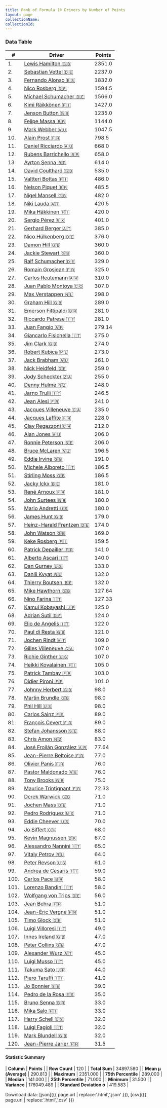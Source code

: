 ```yaml
---
title: Rank of Formula 1® Drivers by Number of Points
layout: page
collectionName: 
collectionId: 
---
```




<canvas id="chart" width="400" height="180"></canvas>
<script>
var data = {
    "datasets": [
        {
            "backgroundColor": [
                "#9C8E8D",
                "#9C8E8D",
                "#9C8E8D",
                "#9C8E8D",
                "#9C8E8D",
                "#9C8E8D",
                "#9C8E8D",
                "#9C8E8D",
                "#9C8E8D",
                "#9C8E8D",
                "#9C8E8D",
                "#9C8E8D",
                "#9C8E8D",
                "#9C8E8D",
                "#9C8E8D",
                "#9C8E8D",
                "#9C8E8D",
                "#9C8E8D",
                "#9C8E8D",
                "#9C8E8D",
                "#9C8E8D",
                "#9C8E8D",
                "#9C8E8D",
                "#9C8E8D",
                "#9C8E8D",
                "#9C8E8D",
                "#9C8E8D",
                "#9C8E8D",
                "#9C8E8D",
                "#9C8E8D",
                "#9C8E8D",
                "#9C8E8D",
                "#9C8E8D",
                "#9C8E8D",
                "#9C8E8D",
                "#9C8E8D",
                "#9C8E8D",
                "#9C8E8D",
                "#9C8E8D",
                "#9C8E8D",
                "#9C8E8D",
                "#9C8E8D",
                "#9C8E8D",
                "#9C8E8D",
                "#9C8E8D",
                "#9C8E8D",
                "#9C8E8D",
                "#9C8E8D",
                "#9C8E8D",
                "#9C8E8D",
                "#9C8E8D",
                "#9C8E8D",
                "#9C8E8D",
                "#9C8E8D",
                "#9C8E8D",
                "#9C8E8D",
                "#9C8E8D",
                "#9C8E8D",
                "#9C8E8D",
                "#9C8E8D",
                "#9C8E8D",
                "#9C8E8D",
                "#9C8E8D",
                "#9C8E8D",
                "#9C8E8D",
                "#9C8E8D",
                "#9C8E8D",
                "#9C8E8D",
                "#9C8E8D",
                "#9C8E8D",
                "#9C8E8D",
                "#9C8E8D",
                "#9C8E8D",
                "#9C8E8D",
                "#9C8E8D",
                "#9C8E8D",
                "#9C8E8D",
                "#9C8E8D",
                "#9C8E8D",
                "#9C8E8D",
                "#9C8E8D",
                "#9C8E8D",
                "#9C8E8D",
                "#9C8E8D",
                "#9C8E8D",
                "#9C8E8D",
                "#9C8E8D",
                "#9C8E8D",
                "#9C8E8D",
                "#9C8E8D",
                "#9C8E8D",
                "#9C8E8D",
                "#9C8E8D",
                "#9C8E8D",
                "#9C8E8D",
                "#9C8E8D",
                "#9C8E8D",
                "#9C8E8D",
                "#9C8E8D",
                "#9C8E8D",
                "#9C8E8D",
                "#9C8E8D",
                "#9C8E8D",
                "#9C8E8D",
                "#9C8E8D",
                "#9C8E8D",
                "#9C8E8D",
                "#9C8E8D",
                "#9C8E8D",
                "#9C8E8D",
                "#9C8E8D",
                "#9C8E8D",
                "#9C8E8D",
                "#9C8E8D",
                "#9C8E8D",
                "#9C8E8D",
                "#9C8E8D",
                "#9C8E8D",
                "#9C8E8D",
                "#9C8E8D"
            ],
            "borderColor": [
                "#1D181E",
                "#1D181E",
                "#1D181E",
                "#1D181E",
                "#1D181E",
                "#1D181E",
                "#1D181E",
                "#1D181E",
                "#1D181E",
                "#1D181E",
                "#1D181E",
                "#1D181E",
                "#1D181E",
                "#1D181E",
                "#1D181E",
                "#1D181E",
                "#1D181E",
                "#1D181E",
                "#1D181E",
                "#1D181E",
                "#1D181E",
                "#1D181E",
                "#1D181E",
                "#1D181E",
                "#1D181E",
                "#1D181E",
                "#1D181E",
                "#1D181E",
                "#1D181E",
                "#1D181E",
                "#1D181E",
                "#1D181E",
                "#1D181E",
                "#1D181E",
                "#1D181E",
                "#1D181E",
                "#1D181E",
                "#1D181E",
                "#1D181E",
                "#1D181E",
                "#1D181E",
                "#1D181E",
                "#1D181E",
                "#1D181E",
                "#1D181E",
                "#1D181E",
                "#1D181E",
                "#1D181E",
                "#1D181E",
                "#1D181E",
                "#1D181E",
                "#1D181E",
                "#1D181E",
                "#1D181E",
                "#1D181E",
                "#1D181E",
                "#1D181E",
                "#1D181E",
                "#1D181E",
                "#1D181E",
                "#1D181E",
                "#1D181E",
                "#1D181E",
                "#1D181E",
                "#1D181E",
                "#1D181E",
                "#1D181E",
                "#1D181E",
                "#1D181E",
                "#1D181E",
                "#1D181E",
                "#1D181E",
                "#1D181E",
                "#1D181E",
                "#1D181E",
                "#1D181E",
                "#1D181E",
                "#1D181E",
                "#1D181E",
                "#1D181E",
                "#1D181E",
                "#1D181E",
                "#1D181E",
                "#1D181E",
                "#1D181E",
                "#1D181E",
                "#1D181E",
                "#1D181E",
                "#1D181E",
                "#1D181E",
                "#1D181E",
                "#1D181E",
                "#1D181E",
                "#1D181E",
                "#1D181E",
                "#1D181E",
                "#1D181E",
                "#1D181E",
                "#1D181E",
                "#1D181E",
                "#1D181E",
                "#1D181E",
                "#1D181E",
                "#1D181E",
                "#1D181E",
                "#1D181E",
                "#1D181E",
                "#1D181E",
                "#1D181E",
                "#1D181E",
                "#1D181E",
                "#1D181E",
                "#1D181E",
                "#1D181E",
                "#1D181E",
                "#1D181E",
                "#1D181E",
                "#1D181E",
                "#1D181E",
                "#1D181E"
            ],
            "borderWidth": 1,
            "data": [
                2351.0,
                2237.0,
                1832.0,
                1594.5,
                1566.0,
                1427.0,
                1235.0,
                1144.0,
                1047.5,
                798.5,
                668.0,
                658.0,
                614.0,
                535.0,
                486.0,
                485.5,
                482.0,
                420.5,
                420.0,
                401.0,
                385.0,
                376.0,
                360.0,
                360.0,
                329.0,
                325.0,
                310.0,
                307.0,
                298.0,
                289.0,
                281.0,
                281.0,
                279.14,
                275.0,
                274.0,
                273.0,
                261.0,
                259.0,
                255.0,
                248.0,
                246.5,
                241.0,
                235.0,
                228.0,
                212.0,
                206.0,
                206.0,
                196.5,
                191.0,
                186.5,
                186.5,
                181.0,
                181.0,
                180.0,
                180.0,
                179.0,
                174.0,
                169.0,
                159.5,
                141.0,
                140.0,
                133.0,
                132.0,
                132.0,
                127.64,
                127.33,
                125.0,
                124.0,
                122.0,
                121.0,
                109.0,
                107.0,
                107.0,
                105.0,
                103.0,
                101.0,
                98.0,
                98.0,
                98.0,
                89.0,
                89.0,
                88.0,
                83.0,
                77.64,
                77.0,
                76.0,
                76.0,
                75.0,
                72.33,
                71.0,
                71.0,
                71.0,
                70.0,
                68.0,
                67.0,
                65.0,
                64.0,
                61.0,
                59.0,
                58.0,
                58.0,
                56.0,
                51.0,
                51.0,
                51.0,
                49.0,
                47.0,
                47.0,
                45.0,
                45.0,
                44.0,
                41.0,
                39.0,
                35.0,
                33.0,
                33.0,
                32.0,
                32.0,
                32.0,
                31.5
            ],
            "label": "Points"
        }
    ],
    "labels": [
        "Lewis Hamilton",
        "Sebastian Vettel",
        "Fernando Alonso",
        "Nico Rosberg",
        "Michael Schumacher",
        "Kimi Räikkönen",
        "Jenson Button",
        "Felipe Massa",
        "Mark Webber",
        "Alain Prost",
        "Daniel Ricciardo",
        "Rubens Barrichello",
        "Ayrton Senna",
        "David Coulthard",
        "Valtteri Bottas",
        "Nelson Piquet",
        "Nigel Mansell",
        "Niki Lauda",
        "Mika Häkkinen",
        "Sergio Pérez",
        "Gerhard Berger",
        "Nico Hülkenberg",
        "Damon Hill",
        "Jackie Stewart",
        "Ralf Schumacher",
        "Romain Grosjean",
        "Carlos Reutemann",
        "Juan Pablo Montoya",
        "Max Verstappen",
        "Graham Hill",
        "Emerson Fittipaldi",
        "Riccardo Patrese",
        "Juan Fangio",
        "Giancarlo Fisichella",
        "Jim Clark",
        "Robert Kubica",
        "Jack Brabham",
        "Nick Heidfeld",
        "Jody Scheckter",
        "Denny Hulme",
        "Jarno Trulli",
        "Jean Alesi",
        "Jacques Villeneuve",
        "Jacques Laffite",
        "Clay Regazzoni",
        "Alan Jones",
        "Ronnie Peterson",
        "Bruce McLaren",
        "Eddie Irvine",
        "Michele Alboreto",
        "Stirling Moss",
        "Jacky Ickx",
        "René Arnoux",
        "John Surtees",
        "Mario Andretti",
        "James Hunt",
        "Heinz-Harald Frentzen",
        "John Watson",
        "Keke Rosberg",
        "Patrick Depailler",
        "Alberto Ascari",
        "Dan Gurney",
        "Daniil Kvyat",
        "Thierry Boutsen",
        "Mike Hawthorn",
        "Nino Farina",
        "Kamui Kobayashi",
        "Adrian Sutil",
        "Elio de Angelis",
        "Paul di Resta",
        "Jochen Rindt",
        "Gilles Villeneuve",
        "Richie Ginther",
        "Heikki Kovalainen",
        "Patrick Tambay",
        "Didier Pironi",
        "Johnny Herbert",
        "Martin Brundle",
        "Phil Hill",
        "Carlos Sainz",
        "François Cevert",
        "Stefan Johansson",
        "Chris Amon",
        "José Froilán González",
        "Jean-Pierre Beltoise",
        "Olivier Panis",
        "Pastor Maldonado",
        "Tony Brooks",
        "Maurice Trintignant",
        "Derek Warwick",
        "Jochen Mass",
        "Pedro Rodríguez",
        "Eddie Cheever",
        "Jo Siffert",
        "Kevin Magnussen",
        "Alessandro Nannini",
        "Vitaly Petrov",
        "Peter Revson",
        "Andrea de Cesaris",
        "Carlos Pace",
        "Lorenzo Bandini",
        "Wolfgang von Trips",
        "Jean Behra",
        "Jean-Éric Vergne",
        "Timo Glock",
        "Luigi Villoresi",
        "Innes Ireland",
        "Peter Collins",
        "Alexander Wurz",
        "Luigi Musso",
        "Takuma Sato",
        "Piero Taruffi",
        "Jo Bonnier",
        "Pedro de la Rosa",
        "Bruno Senna",
        "Mika Salo",
        "Harry Schell",
        "Luigi Fagioli",
        "Mark Blundell",
        "Jean-Pierre Jarier"
    ]
};
var options = {
  legend: {
    display: false
  },
  scales: {
    xAxes: [{
      ticks: {
        beginAtZero: true,
        maxRotation: 180,
        display: window.innerWidth > 800
      }
    }],
    yAxes: [{
      ticks: {
        beginAtZero: true
      }
    }]
  },
  onResize: function(chart, size) {
    chart.options.scales.xAxes[0].ticks.display = size.width > 800;
  }
};
var chart = new Chart("chart", {
    data: data,
    type: 'bar',
    options: options
});
</script>



### Data Table

| # | Driver | Points |
|--|--|--|
| 1. | [Lewis Hamilton 🇬🇧](/f1/drivers/hamilton) | 2351.0 |
| 2. | [Sebastian Vettel 🇩🇪](/f1/drivers/vettel) | 2237.0 |
| 3. | [Fernando Alonso 🇪🇸](/f1/drivers/alonso) | 1832.0 |
| 4. | [Nico Rosberg 🇩🇪](/f1/drivers/rosberg) | 1594.5 |
| 5. | [Michael Schumacher 🇩🇪](/f1/drivers/michael_schumacher) | 1566.0 |
| 6. | [Kimi Räikkönen 🇫🇮](/f1/drivers/raikkonen) | 1427.0 |
| 7. | [Jenson Button 🇬🇧](/f1/drivers/button) | 1235.0 |
| 8. | [Felipe Massa 🇧🇷](/f1/drivers/massa) | 1144.0 |
| 9. | [Mark Webber 🇦🇺](/f1/drivers/webber) | 1047.5 |
| 10. | [Alain Prost 🇫🇷](/f1/drivers/prost) | 798.5 |
| 11. | [Daniel Ricciardo 🇦🇺](/f1/drivers/ricciardo) | 668.0 |
| 12. | [Rubens Barrichello 🇧🇷](/f1/drivers/barrichello) | 658.0 |
| 13. | [Ayrton Senna 🇧🇷](/f1/drivers/senna) | 614.0 |
| 14. | [David Coulthard 🇬🇧](/f1/drivers/coulthard) | 535.0 |
| 15. | [Valtteri Bottas 🇫🇮](/f1/drivers/bottas) | 486.0 |
| 16. | [Nelson Piquet 🇧🇷](/f1/drivers/piquet) | 485.5 |
| 17. | [Nigel Mansell 🇬🇧](/f1/drivers/mansell) | 482.0 |
| 18. | [Niki Lauda 🇦🇹](/f1/drivers/lauda) | 420.5 |
| 19. | [Mika Häkkinen 🇫🇮](/f1/drivers/hakkinen) | 420.0 |
| 20. | [Sergio Pérez 🇲🇽](/f1/drivers/perez) | 401.0 |
| 21. | [Gerhard Berger 🇦🇹](/f1/drivers/berger) | 385.0 |
| 22. | [Nico Hülkenberg 🇩🇪](/f1/drivers/hulkenberg) | 376.0 |
| 23. | [Damon Hill 🇬🇧](/f1/drivers/damon_hill) | 360.0 |
| 24. | [Jackie Stewart 🇬🇧](/f1/drivers/stewart) | 360.0 |
| 25. | [Ralf Schumacher 🇩🇪](/f1/drivers/ralf_schumacher) | 329.0 |
| 26. | [Romain Grosjean 🇫🇷](/f1/drivers/grosjean) | 325.0 |
| 27. | [Carlos Reutemann 🇦🇷](/f1/drivers/reutemann) | 310.0 |
| 28. | [Juan Pablo Montoya 🇨🇴](/f1/drivers/montoya) | 307.0 |
| 29. | [Max Verstappen 🇳🇱](/f1/drivers/max_verstappen) | 298.0 |
| 30. | [Graham Hill 🇬🇧](/f1/drivers/hill) | 289.0 |
| 31. | [Emerson Fittipaldi 🇧🇷](/f1/drivers/emerson_fittipaldi) | 281.0 |
| 32. | [Riccardo Patrese 🇮🇹](/f1/drivers/patrese) | 281.0 |
| 33. | [Juan Fangio 🇦🇷](/f1/drivers/fangio) | 279.14 |
| 34. | [Giancarlo Fisichella 🇮🇹](/f1/drivers/fisichella) | 275.0 |
| 35. | [Jim Clark 🇬🇧](/f1/drivers/clark) | 274.0 |
| 36. | [Robert Kubica 🇵🇱](/f1/drivers/kubica) | 273.0 |
| 37. | [Jack Brabham 🇦🇺](/f1/drivers/jack_brabham) | 261.0 |
| 38. | [Nick Heidfeld 🇩🇪](/f1/drivers/heidfeld) | 259.0 |
| 39. | [Jody Scheckter 🇿🇦](/f1/drivers/scheckter) | 255.0 |
| 40. | [Denny Hulme 🇳🇿](/f1/drivers/hulme) | 248.0 |
| 41. | [Jarno Trulli 🇮🇹](/f1/drivers/trulli) | 246.5 |
| 42. | [Jean Alesi 🇫🇷](/f1/drivers/alesi) | 241.0 |
| 43. | [Jacques Villeneuve 🇨🇦](/f1/drivers/villeneuve) | 235.0 |
| 44. | [Jacques Laffite 🇫🇷](/f1/drivers/laffite) | 228.0 |
| 45. | [Clay Regazzoni 🇨🇭](/f1/drivers/regazzoni) | 212.0 |
| 46. | [Alan Jones 🇦🇺](/f1/drivers/jones) | 206.0 |
| 47. | [Ronnie Peterson 🇸🇪](/f1/drivers/peterson) | 206.0 |
| 48. | [Bruce McLaren 🇳🇿](/f1/drivers/mclaren) | 196.5 |
| 49. | [Eddie Irvine 🇬🇧](/f1/drivers/irvine) | 191.0 |
| 50. | [Michele Alboreto 🇮🇹](/f1/drivers/alboreto) | 186.5 |
| 51. | [Stirling Moss 🇬🇧](/f1/drivers/moss) | 186.5 |
| 52. | [Jacky Ickx 🇧🇪](/f1/drivers/ickx) | 181.0 |
| 53. | [René Arnoux 🇫🇷](/f1/drivers/arnoux) | 181.0 |
| 54. | [John Surtees 🇬🇧](/f1/drivers/surtees) | 180.0 |
| 55. | [Mario Andretti 🇺🇸](/f1/drivers/mario_andretti) | 180.0 |
| 56. | [James Hunt 🇬🇧](/f1/drivers/hunt) | 179.0 |
| 57. | [Heinz-Harald Frentzen 🇩🇪](/f1/drivers/frentzen) | 174.0 |
| 58. | [John Watson 🇬🇧](/f1/drivers/watson) | 169.0 |
| 59. | [Keke Rosberg 🇫🇮](/f1/drivers/keke_rosberg) | 159.5 |
| 60. | [Patrick Depailler 🇫🇷](/f1/drivers/depailler) | 141.0 |
| 61. | [Alberto Ascari 🇮🇹](/f1/drivers/ascari) | 140.0 |
| 62. | [Dan Gurney 🇺🇸](/f1/drivers/gurney) | 133.0 |
| 63. | [Daniil Kvyat 🇷🇺](/f1/drivers/kvyat) | 132.0 |
| 64. | [Thierry Boutsen 🇧🇪](/f1/drivers/boutsen) | 132.0 |
| 65. | [Mike Hawthorn 🇬🇧](/f1/drivers/hawthorn) | 127.64 |
| 66. | [Nino Farina 🇮🇹](/f1/drivers/farina) | 127.33 |
| 67. | [Kamui Kobayashi 🇯🇵](/f1/drivers/kobayashi) | 125.0 |
| 68. | [Adrian Sutil 🇩🇪](/f1/drivers/sutil) | 124.0 |
| 69. | [Elio de Angelis 🇮🇹](/f1/drivers/angelis) | 122.0 |
| 70. | [Paul di Resta 🇬🇧](/f1/drivers/resta) | 121.0 |
| 71. | [Jochen Rindt 🇦🇹](/f1/drivers/rindt) | 109.0 |
| 72. | [Gilles Villeneuve 🇨🇦](/f1/drivers/gilles_villeneuve) | 107.0 |
| 73. | [Richie Ginther 🇺🇸](/f1/drivers/ginther) | 107.0 |
| 74. | [Heikki Kovalainen 🇫🇮](/f1/drivers/kovalainen) | 105.0 |
| 75. | [Patrick Tambay 🇫🇷](/f1/drivers/tambay) | 103.0 |
| 76. | [Didier Pironi 🇫🇷](/f1/drivers/pironi) | 101.0 |
| 77. | [Johnny Herbert 🇬🇧](/f1/drivers/herbert) | 98.0 |
| 78. | [Martin Brundle 🇬🇧](/f1/drivers/brundle) | 98.0 |
| 79. | [Phil Hill 🇺🇸](/f1/drivers/phil_hill) | 98.0 |
| 80. | [Carlos Sainz 🇪🇸](/f1/drivers/sainz) | 89.0 |
| 81. | [François Cevert 🇫🇷](/f1/drivers/cevert) | 89.0 |
| 82. | [Stefan Johansson 🇸🇪](/f1/drivers/johansson) | 88.0 |
| 83. | [Chris Amon 🇳🇿](/f1/drivers/amon) | 83.0 |
| 84. | [José Froilán González 🇦🇷](/f1/drivers/gonzalez) | 77.64 |
| 85. | [Jean-Pierre Beltoise 🇫🇷](/f1/drivers/beltoise) | 77.0 |
| 86. | [Olivier Panis 🇫🇷](/f1/drivers/panis) | 76.0 |
| 87. | [Pastor Maldonado 🇻🇪](/f1/drivers/maldonado) | 76.0 |
| 88. | [Tony Brooks 🇬🇧](/f1/drivers/brooks) | 75.0 |
| 89. | [Maurice Trintignant 🇫🇷](/f1/drivers/trintignant) | 72.33 |
| 90. | [Derek Warwick 🇬🇧](/f1/drivers/warwick) | 71.0 |
| 91. | [Jochen Mass 🇩🇪](/f1/drivers/mass) | 71.0 |
| 92. | [Pedro Rodríguez 🇲🇽](/f1/drivers/rodriguez) | 71.0 |
| 93. | [Eddie Cheever 🇺🇸](/f1/drivers/cheever) | 70.0 |
| 94. | [Jo Siffert 🇨🇭](/f1/drivers/siffert) | 68.0 |
| 95. | [Kevin Magnussen 🇩🇰](/f1/drivers/kevin_magnussen) | 67.0 |
| 96. | [Alessandro Nannini 🇮🇹](/f1/drivers/nannini) | 65.0 |
| 97. | [Vitaly Petrov 🇷🇺](/f1/drivers/petrov) | 64.0 |
| 98. | [Peter Revson 🇺🇸](/f1/drivers/revson) | 61.0 |
| 99. | [Andrea de Cesaris 🇮🇹](/f1/drivers/cesaris) | 59.0 |
| 100. | [Carlos Pace 🇧🇷](/f1/drivers/pace) | 58.0 |
| 101. | [Lorenzo Bandini 🇮🇹](/f1/drivers/bandini) | 58.0 |
| 102. | [Wolfgang von Trips 🇩🇪](/f1/drivers/trips) | 56.0 |
| 103. | [Jean Behra 🇫🇷](/f1/drivers/behra) | 51.0 |
| 104. | [Jean-Éric Vergne 🇫🇷](/f1/drivers/vergne) | 51.0 |
| 105. | [Timo Glock 🇩🇪](/f1/drivers/glock) | 51.0 |
| 106. | [Luigi Villoresi 🇮🇹](/f1/drivers/villoresi) | 49.0 |
| 107. | [Innes Ireland 🇬🇧](/f1/drivers/ireland) | 47.0 |
| 108. | [Peter Collins 🇬🇧](/f1/drivers/collins) | 47.0 |
| 109. | [Alexander Wurz 🇦🇹](/f1/drivers/wurz) | 45.0 |
| 110. | [Luigi Musso 🇮🇹](/f1/drivers/musso) | 45.0 |
| 111. | [Takuma Sato 🇯🇵](/f1/drivers/sato) | 44.0 |
| 112. | [Piero Taruffi 🇮🇹](/f1/drivers/taruffi) | 41.0 |
| 113. | [Jo Bonnier 🇸🇪](/f1/drivers/bonnier) | 39.0 |
| 114. | [Pedro de la Rosa 🇪🇸](/f1/drivers/rosa) | 35.0 |
| 115. | [Bruno Senna 🇧🇷](/f1/drivers/bruno_senna) | 33.0 |
| 116. | [Mika Salo 🇫🇮](/f1/drivers/salo) | 33.0 |
| 117. | [Harry Schell 🇺🇸](/f1/drivers/schell) | 32.0 |
| 118. | [Luigi Fagioli 🇮🇹](/f1/drivers/fagioli) | 32.0 |
| 119. | [Mark Blundell 🇬🇧](/f1/drivers/blundell) | 32.0 |
| 120. | [Jean-Pierre Jarier 🇫🇷](/f1/drivers/jarier) | 31.5 |

#### Statistic Summary

| **Column** | **Points** |
| **Row Count** | 120 |
| **Total Sum** | 34897.580 |
| **Mean μ (Average)** | 290.813 |
| **Maximum** | 2351.000 |
| **75th Percentile** | 289.000 |
| **Median** | 141.000 |
| **25th Percentile** | 71.000 |
| **Minimum** | 31.500 |
| **Variance** | 176049.489 |
| **Standard Deviation σ** | 419.583 |

Download data: [json]({{ page.url | replace:'.html','.json' }}), [csv]({{ page.url | replace:'.html','.csv' }})
